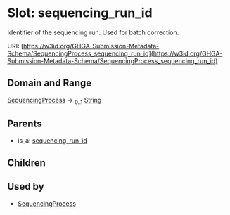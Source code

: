 
# Slot: sequencing_run_id


Identifier of the sequencing run. Used for batch correction.

URI: [https://w3id.org/GHGA-Submission-Metadata-Schema/SequencingProcess_sequencing_run_id](https://w3id.org/GHGA-Submission-Metadata-Schema/SequencingProcess_sequencing_run_id)


## Domain and Range

[SequencingProcess](SequencingProcess.md) &#8594;  <sub>0..1</sub> [String](types/String.md)

## Parents

 *  is_a: [sequencing_run_id](sequencing_run_id.md)

## Children


## Used by

 * [SequencingProcess](SequencingProcess.md)
